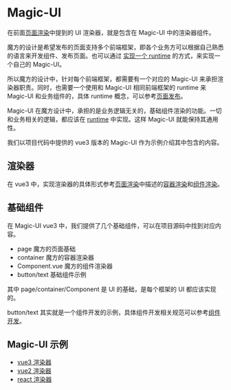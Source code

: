 # Magic-UI
在前面[页面渲染](/docs/guide/advanced/page)中提到的 UI 渲染器，就是包含在 Magic-UI 中的渲染器组件。

魔方的设计是希望发布的页面支持多个前端框架，即各个业务方可以根据自己熟悉的语言来开发组件、发布页面。也可以通过 [实现一个 runtime](/docs/page/advanced.html#实现一个-runtime) 的方式，来实现一个自己的 Magic-UI。

所以魔方的设计中，针对每个前端框架，都需要有一个对应的 Magic-UI 来承担渲染器职责。同时，也需要一个使用和 Magic-UI 相同前端框架的 runtime 来 Magic-UI 和业务组件的，具体 runtime 概念，可以参考[页面发布](/docs/page/introduction)。

Magic-UI 在魔方设计中，承担的是业务逻辑无关的，基础组件渲染的功能。一切和业务相关的逻辑，都应该在 [runtime](/docs/page/introduction.html#runtime) 中实现。这样 Magic-UI 就能保持其通用性。

我们以项目代码中提供的 vue3 版本的 Magic-UI 作为示例介绍其中包含的内容。

## 渲染器
在 vue3 中，实现渲染器的具体形式参考[页面渲染](/docs/guide/advanced/page)中描述的[容器渲染](/docs/guide/advanced/page.html#容器渲染)和[组件渲染](/docs/guide/advanced/page.html#容器渲染)。

## 基础组件
在 Magic-UI vue3 中，我们提供了几个基础组件，可以在项目源码中找到对应内容。

- page 魔方的页面基础
- container 魔方的容器渲染器
- Component.vue 魔方的组件渲染器
- button/text 基础组件示例

其中 page/container/Component 是 UI 的基础，是每个框架的 UI 都应该实现的。

button/text 其实就是一个组件开发的示例，具体组件开发相关规范可以参考[组件开发](/docs/component/introduction)。

## Magic-UI 示例
- [vue3 渲染器](https://github.com/Tencent/tmagic-editor/blob/master/packages/ui)
- [vue2 渲染器](https://github.com/Tencent/tmagic-editor/blob/master/packages/ui-vue2)
- [react 渲染器](https://github.com/Tencent/tmagic-editor/blob/master/packages/ui-react)